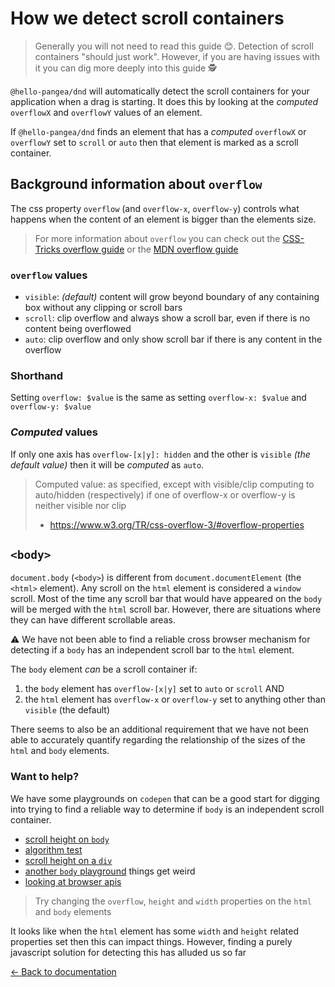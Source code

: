 # How we detect scroll containers

> Generally you will not need to read this guide 😊. Detection of scroll containers "should just work". However, if you are having issues with it you can dig more deeply into this guide 🕵️‍

`@hello-pangea/dnd` will automatically detect the scroll containers for your application when a drag is starting. It does this by looking at the _computed_ `overflowX` and `overflowY` values of an element.

If `@hello-pangea/dnd` finds an element that has a _computed_ `overflowX` or `overflowY` set to `scroll` or `auto` then that element is marked as a scroll container.

## Background information about `overflow`

The css property `overflow` (and `overflow-x`, `overflow-y`) controls what happens when the content of an element is bigger than the elements size.

> For more information about `overflow` you can check out the [CSS-Tricks overflow guide](https://css-tricks.com/almanac/properties/o/overflow/) or the [MDN overflow guide](https://developer.mozilla.org/en-US/docs/Web/CSS/overflow)

### `overflow` values

- `visible`: _(default)_ content will grow beyond boundary of any containing box without any clipping or scroll bars
- `scroll`: clip overflow and always show a scroll bar, even if there is no content being overflowed
- `auto`: clip overflow and only show scroll bar if there is any content in the overflow

### Shorthand

Setting `overflow: $value` is the same as setting `overflow-x: $value` and `overflow-y: $value`

### _Computed_ values

If only one axis has `overflow-[x|y]: hidden` and the other is `visible` _(the default value)_ then it will be _computed_ as `auto`.

> Computed value: as specified, except with visible/clip computing to auto/hidden (respectively) if one of overflow-x or overflow-y is neither visible nor clip
>
> - https://www.w3.org/TR/css-overflow-3/#overflow-properties

## `<body>`

`document.body` (`<body>`) is different from `document.documentElement` (the `<html>` element). Any scroll on the `html` element is considered a `window` scroll. Most of the time any scroll bar that would have appeared on the `body` will be merged with the `html` scroll bar. However, there are situations where they can have different scrollable areas.

⚠️ We have not been able to find a reliable cross browser mechanism for detecting if a `body` has an independent scroll bar to the `html` element.

The `body` element _can_ be a scroll container if:

1. the `body` element has `overflow-[x|y]` set to `auto` or `scroll` AND
2. the `html` element has `overflow-x` or `overflow-y` set to anything other than `visible` (the default)

There seems to also be an additional requirement that we have not been able to accurately quantify regarding the relationship of the sizes of the `html` and `body` elements.

### Want to help?

We have some playgrounds on `codepen` that can be a good start for digging into trying to find a reliable way to determine if `body` is an independent scroll container.

- [scroll height on `body`](https://codepen.io/alexreardon/pen/RqLxPq)
- [algorithm test](https://codepen.io/alexreardon/pen/RqLVNP?editors=1111)
- [scroll height on a `div`](https://codepen.io/alexreardon/pen/xQXdKm?editors=1111)
- [another `body` playground](https://codepen.io/alexreardon/pen/oQGeea?editors=1111) things get weird
- [looking at browser apis](https://codepen.io/alexreardon/pen/dQZWpE?editors=1111)

> Try changing the `overflow`, `height` and `width` properties on the `html` and `body` elements

It looks like when the `html` element has some `width` and `height` related properties set then this can impact things. However, finding a purely javascript solution for detecting this has alluded us so far

[← Back to documentation](/README.md#documentation-)
